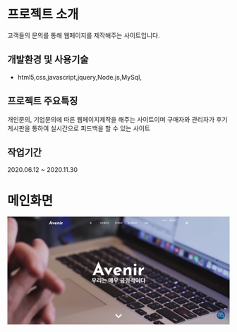 # 프로젝트 소개
 고객들의 문의를 통해 웹페이지를 제작해주는 사이트입니다.
## 개발환경 및 사용기술
- html5,css,javascript,jquery,Node.js,MySql,
## 프로젝트 주요특징
개인문의, 기업문의에 따른 웹페이지제작을 해주는 사이트이며 구매자와 관리자가 후기게시판을 통하여 실시간으로 피드백을 할 수 있는 사이트
## 작업기간
2020.06.12 ~ 2020.11.30
# 메인화면
![avenir메인화면](./public/img/avenir.png)
